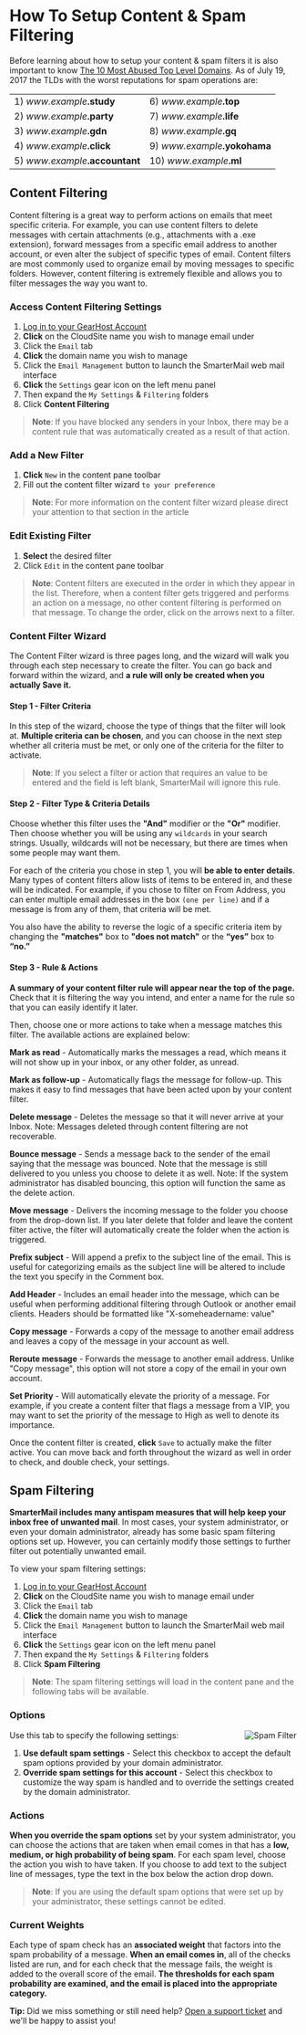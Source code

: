 <h1>How To Setup Content &amp; Spam Filtering</h1>
<p>Before learning about how to setup your content &amp; spam filters it is also important to know <a href="https://www.spamhaus.org/statistics/tlds/">The 10 Most Abused Top Level Domains</a>. As of July 19, 2017 the TLDs with the worst reputations for spam operations are:</p>
<table style="width: 100%;">
<tbody>
<tr>
<td>1) <em>www.example</em><strong>.study</strong></td>
<td>6) <em>www.example</em><strong>.top</strong></td>
</tr>
<td>2) <em>www.example</em><strong>.party</strong></td>
<td>7) <em>www.example</em><strong>.life</strong></td>
</tr>
<tr>
<td>3) <em>www.example</em><strong>.gdn</strong></td>
<td>8) <em>www.example</em><strong>.gq</strong></td>
</tr>
<tr>
<td>4) <em>www.example</em><strong>.click</strong></td>
<td>9) <em>www.example</em><strong>.yokohama</strong></td>
</tr>
<tr>
<td>5) <em>www.example</em><strong>.accountant</strong></td>
<td>10) <em>www.example</em><strong>.ml</strong></td>
</tr>
</tbody>
</table>

<h2>Content Filtering</h2>
<p>Content filtering is a great way to perform actions on emails that meet specific criteria. For example, you can use content filters to delete messages with certain attachments (e.g., attachments with a .exe extension), forward messages from a specific email address to another account, or even alter the subject of specific types of email. Content filters are most commonly used to organize email by moving messages to specific folders. However, content filtering is extremely flexible and allows you to filter messages the way you want to.</p>
<h3>Access Content Filtering Settings</h3>
<ol>
<li><a href="https://my.gearhost.com/account/login">Log in to your GearHost Account</a></li>
<li><strong>Click</strong> on the CloudSite name you wish to manage email under</li>
<li>Click the <code>Email</code> tab</li>
<li><strong>Click</strong> the domain name you wish to manage</li>
<li>Click the <code>Email Management</code> button to launch the SmarterMail web mail interface</li>
<li><strong>Click</strong> the <code>Settings</code> gear icon on the left menu panel</li>
<li>Then expand the <code>My Settings</code> &amp; <code>Filtering</code> folders</li>
<li>Click <strong>Content Filtering</strong></li>
</ol>
<blockquote>
<p><strong>Note</strong>: If you have blocked any senders in your Inbox, there may be a content rule that was automatically created as a result of that action.</p>
</blockquote>
<h3>Add a New Filter</h3>
<ol>
<li><strong>Click</strong> <code>New</code> in the content pane toolbar</li>
<li>Fill out the content filter wizard <code>to your preference</code></li>
</ol>
<blockquote>
<p><strong>Note</strong>: For more information on the content filter wizard please direct your attention to that section in the article</p>
</blockquote>
<h3>Edit Existing Filter</h3>
<ol>
<li><strong>Select</strong> the desired filter</li>
<li>Click <code>Edit</code> in the content pane toolbar</li>
</ol>
<blockquote>
<p><strong>Note</strong>: Content filters are executed in the order in which they appear in the list. Therefore, when a content filter gets triggered and performs an action on a message, no other content filtering is performed on that message. To change the order, click on the arrows next to a filter.</p>
</blockquote>
<h3>Content Filter Wizard</h3>
<p>The Content Filter wizard is three pages long, and the wizard will walk you through each step necessary to create the filter. You can go back and forward within the wizard, and <strong>a rule will only be created when you actually Save it.</strong></p>
<h4>Step 1 - Filter Criteria</h4>
<p>In this step of the wizard, choose the type of things that the filter will look at. <strong>Multiple criteria can be chosen</strong>, and you can choose in the next step whether all criteria must be met, or only one of the criteria for the filter to activate.</p>
<blockquote>
<p><strong>Note</strong>: If you select a filter or action that requires an value to be entered and the field is left blank, SmarterMail will ignore this rule.</p>
</blockquote>
<h4>Step 2 - Filter Type &amp; Criteria Details</h4>
<p>Choose whether this filter uses the <strong>&quot;And&quot;</strong> modifier or the <strong>&quot;Or&quot;</strong> modifier. Then choose whether you will be using any <code>wildcards</code> in your search strings. Usually, wildcards will not be necessary, but there are times when some people may want them.</p>
<p>For each of the criteria you chose in step 1, you will <strong>be able to enter details</strong>. Many types of content filters allow lists of items to be entered in, and these will be indicated. For example, if you chose to filter on From Address, you can enter multiple email addresses in the box <code>(one per line)</code> and if a message is from any of them, that criteria will be met.</p>
<p>You also have the ability to reverse the logic of a specific criteria item by changing the <strong>&quot;matches&quot;</strong> box to <strong>&quot;does not match&quot;</strong> or the <strong>“yes”</strong> box to <strong>“no.”</strong></p>
<h4>Step 3 - Rule &amp; Actions</h4>
<p><strong>A summary of your content filter rule will appear near the top of the page.</strong> Check that it is filtering the way you intend, and enter a name for the rule so that you can easily identify it later.</p>
<p>Then, choose one or more actions to take when a message matches this filter. The available actions are explained below:</p>
<p><strong>Mark as read</strong> - Automatically marks the messages a read, which means it will not show up in your inbox, or any other folder, as unread.</p>
<p><strong>Mark as follow-up</strong> - Automatically flags the message for follow-up. This makes it easy to find messages that have been acted upon by your content filter.</p>
<p><strong>Delete message</strong> - Deletes the message so that it will never arrive at your Inbox. Note: Messages deleted through content filtering are not recoverable.</p>
<p><strong>Bounce message</strong> - Sends a message back to the sender of the email saying that the message was bounced. Note that the message is still delivered to you unless you choose to delete it as well. Note: If the system administrator has disabled bouncing, this option will function the same as the delete action.</p>
<p><strong>Move message</strong> - Delivers the incoming message to the folder you choose from the drop-down list. If you later delete that folder and leave the content filter active, the filter will automatically create the folder when the action is triggered.</p>
<p><strong>Prefix subject</strong> - Will append a prefix to the subject line of the email. This is useful for categorizing emails as the subject line will be altered to include the text you specify in the Comment box.</p>
<p><strong>Add Header</strong> - Includes an email header into the message, which can be useful when performing additional filtering through Outlook or another email clients. Headers should be formatted like &quot;X-someheadername: value&quot;</p>
<p><strong>Copy message</strong> - Forwards a copy of the message to another email address and leaves a copy of the message in your account as well.</p>
<p><strong>Reroute message</strong> - Forwards the message to another email address. Unlike &quot;Copy message&quot;, this option will not store a copy of the email in your own account.</p>
<p><strong>Set Priority</strong> - Will automatically elevate the priority of a message. For example, if you create a content filter that flags a message from a VIP, you may want to set the priority of the message to High as well to denote its importance.</p>
<p>Once the content filter is created, <strong>click</strong> <code>Save</code> to actually make the filter active. You can move back and forth throughout the wizard as well in order to check, and double check, your settings.</p>
<h2>Spam Filtering</h2>
<p><strong>SmarterMail includes many antispam measures that will help keep your inbox free of unwanted mail</strong>. In most cases, your system administrator, or even your domain administrator, already has some basic spam filtering options set up. However, you can certainly modify those settings to further filter out potentially unwanted email.</p>
<p>To view your spam filtering settings:</p>
<ol>
<li><a href="https://my.gearhost.com/account/login">Log in to your GearHost Account</a></li>
<li><strong>Click</strong> on the CloudSite name you wish to manage email under</li>
<li>Click the <code>Email</code> tab</li>
<li><strong>Click</strong> the domain name you wish to manage</li>
<li>Click the <code>Email Management</code> button to launch the SmarterMail web mail interface</li>
<li><strong>Click</strong> the <code>Settings</code> gear icon on the left menu panel</li>
<li>Then expand the <code>My Settings</code> &amp; <code>Filtering</code> folders</li>
<li>Click <strong>Spam Filtering</strong></li>
</ol>
<blockquote>
<p><strong>Note</strong>: The spam filtering settings will load in the content pane and the following tabs will be available.</p>
</blockquote>
<h3>Options</h3><div style="float: right;"><img src="https://raw.githubusercontent.com/GearHost/docs/master/Images/spam_filtering.png" alt="Spam Filter"/></div>
<p>Use this tab to specify the following settings:</p>
<ol>
<li><strong>Use default spam settings</strong> - Select this checkbox to accept the default spam options provided by your domain administrator.</li>
<li><strong>Override spam settings for this account</strong> - Select this checkbox to customize the way spam is handled and to override the settings created by the domain administrator.</li>
</ol>
<h3>Actions</h3>
<p><strong>When you override the spam options</strong> set by your system administrator, you can choose the actions that are taken when email comes in that has a <strong>low, medium, or high probability of being spam</strong>. For each spam level, choose the action you wish to have taken. If you choose to add text to the subject line of messages, type the text in the box below the action drop down.</p>
<blockquote>
<p><strong>Note</strong>: If you are using the default spam options that were set up by your administrator, these settings cannot be edited.</p>
</blockquote>
<h3>Current Weights</h3>
<p>Each type of spam check has an <strong>associated weight</strong> that factors into the spam probability of a message. <strong>When an email comes in</strong>, all of the checks listed are run, and for each check that the message fails, the weight is added to the overall score of the email. <strong>The thresholds for each spam probability are examined, and the email is placed into the appropriate category.</strong></p>
<p><strong>Tip:</strong> Did we miss something or still need help? <a href="https://www.gearhost.com/documentation/how-to-open-a-support-ticket">Open a support ticket</a> and we'll be happy to assist you!</p>

